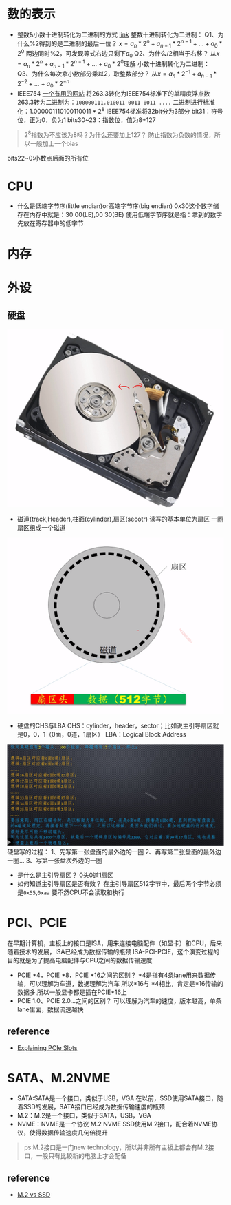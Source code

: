 # 数的表示
* 整数&小数十进制转化为二进制的方式
[link](https://www.youtube.com/watch?v=8afbTaA-gOQ)
整数十进制转化为二进制：
Q1、为什么%2得到的是二进制的最后一位？
$x=a_n*2^n+a_{n-1}*2^{n-1}+...+a_0*2^0$
两边同时%2，可发现等式右边只剩下$a_0$
Q2、为什么/2相当于右移？
从$x=a_n*2^n+a_{n-1}*2^{n-1}+...+a_0*2^0$理解
小数十进制转化为二进制：
Q3、为什么每次拿小数部分乘以2，取整数部分？
从$x=a_n*2^{-1}+a_{n-1}*2^{-2}+...+a_0*2^{-n}$
* IEEE754
[一个有用的网站](https://babbage.cs.qc.cuny.edu/IEEE-754.old/Decimal.html)
将263.3转化为IEEE754标准下的单精度浮点数
263.3转为二进制为：`100000111.010011 0011 0011 ....`
二进制进行标准化：$1.00000111010011 0011 * 2^8$
IEEE754标准将32bit分为3部分
bit31：符号位，正为0，负为1
bits30~23：指数位，值为8+127
> $2^8$指数为不应该为8吗？为什么还要加上127？
防止指数为负数的情况，所以一般加上一个bias

bits22~0:小数点后面的所有位
# CPU
* 什么是低端字节序(little endian)or高端字节序(big endian)
0x30这个数字储存在内存中就是：30 00(LE),00 30(BE)
使用低端字节序就是指：拿到的数字先放在寄存器中的低字节
# 内存


# 外设
## 硬盘
<img src="./harddisk.png">

* 磁道(track,Header),柱面(cylinder),扇区(secotr)
读写的基本单位为扇区
一圈扇区组成一个磁道

<img src="./磁道.png">

* 硬盘的CHS与LBA
CHS：cylinder，header，sector；比如说主引导扇区就是0，0，1（0面，0道，1扇区）
LBA：Logical Block Address
<img src="./LBA.png">
硬盘写的过程：
1、先写第一张盘面的最外边的一圈
2、再写第二张盘面的最外边一圈...
3、写第一张盘次外边的一圈

* 是什么是主引导扇区？
0头0道1扇区
* 如何知道主引导扇区是否有效？
在主引导扇区512字节中，最后两个字节必须是`0x55`,`0xaa`
要不然CPU不会读取和执行

# PCI、PCIE
在早期计算机，主板上的接口是ISA，用来连接电脑配件（如显卡）和CPU，后来随着技术的发展，ISA已经成为数据传输的瓶颈
ISA-PCI-PCIE，这个演变过程的目的就是为了提高电脑配件与CPU之间的数据传输速度
* PCIE *4，PCIE *8，PCIE *16之间的区别？
*4是指有4条lane用来数据传输，可以理解为车道，数据理解为汽车
所以\*16与 \*4相比，肯定是\*16传输的数据多,所以一般显卡都是插在PCIE\*16上
* PCIE 1.0、PCIE 2.0...之间的区别？
可以理解为汽车的速度，版本越高，单条lane里面，数据流速越快
## reference
* [Explaining PCIe Slots](https://www.youtube.com/watch?v=PrXwe21biJo)
# SATA、M.2NVME
* SATA:SATA是一个接口，类似于USB，VGA
在以前，SSD使用SATA接口，随着SSD的发展，SATA接口已经成为数据传输速度的瓶颈
* M.2：M.2是一个接口，类似于SATA，USB，VGA
* NVME：NVME是一个协议
M.2 NVME SSD使用M.2接口，配合着NVME协议，使得数据传输速度几何倍提升
> ps:M.2接口是一门new technology，所以并非所有主板上都会有M.2接口，一般只有比较新的电脑上才会配备
## reference
* [M.2 vs SSD](https://www.youtube.com/watch?v=HvfIeTieXOI)
